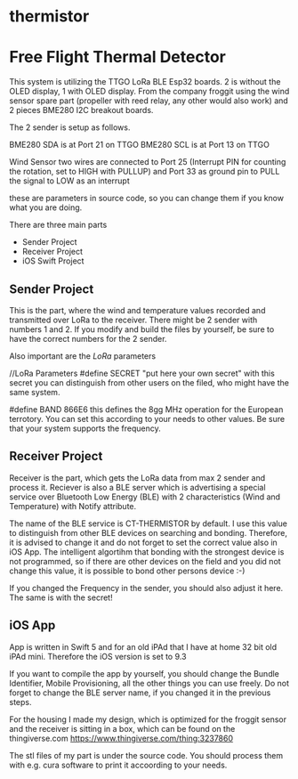 # thermistor
# Free Flight Thermal Detector

This system is utilizing the TTGO LoRa BLE Esp32 boards. 2 is without the OLED display, 1 with OLED display. From the company froggit using the wind sensor spare part (propeller with reed relay, any other would also work) and 2 pieces BME280 I2C breakout boards.

The 2 sender is setup as follows.

BME280 SDA is at Port 21 on TTGO
BME280 SCL is at Port 13 on TTGO

Wind Sensor two wires are connected to Port 25 (Interrupt PIN for counting the rotation, set to HIGH with PULLUP) and Port 33 as ground pin to PULL the signal to LOW as an interrupt

these are parameters in source code, so you can change them if you know what you are doing.

There are three main parts
- Sender Project
- Receiver Project
- iOS Swift Project

## Sender Project
This is the part, where the wind and temperature values recorded and transmitted over LoRa to the receiver. There might be 2 sender with numbers 1 and 2. If you modify and build the files by yourself, be sure to have the correct numbers for the 2 sender. 

Also important are the *LoRa* parameters

//LoRa Parameters
#define SECRET  "put here your own secret"
with this secret you can distinguish from other users on the filed, who might have the same system.

#define BAND    866E6 
this defines the 8gg MHz operation for the European terrotory. You can set this according to your needs to other values. Be sure that your system supports the frequency.

## Receiver Project
Receiver is the part, which gets the LoRa data from max 2 sender and process it. Reciever is also a BLE server which is advertising a special service over Bluetooth Low Energy (BLE) with 2 characteristics (Wind and Temperature) with Notify attribute.

The name of the BLE service is CT-THERMISTOR by default. I use this value to distinguish from other BLE devices on searching and bonding. Therefore, it is advised to change it and do not forget to set the correct value also in iOS App. The intelligent algortihm that bonding with the strongest device is not programmed, so if there are other devices on the field and you did not change this value, it is possible to bond other persons device :-)

If you changed the Frequency in the sender, you should also adjust it here. The same is with the secret!

## iOS App
App is written in Swift 5 and for an old iPAd that I have at home 32 bit old iPAd mini. Therefore the iOS version is set to 9.3

If you want to compile the app by yourself, you should change the Bundle Identifier, Mobile Provisioning, all the other things you can use freely. Do not forget to change the BLE server name, if you changed it in the previous steps.


For the housing I made my design, which is optimized for the froggit sensor and the receiver is sitting in a box, which can be found on the thingiverse.com
https://www.thingiverse.com/thing:3237860

The stl files of my part is under the source code. You should process them with e.g. cura software to print it accoording to your needs.





